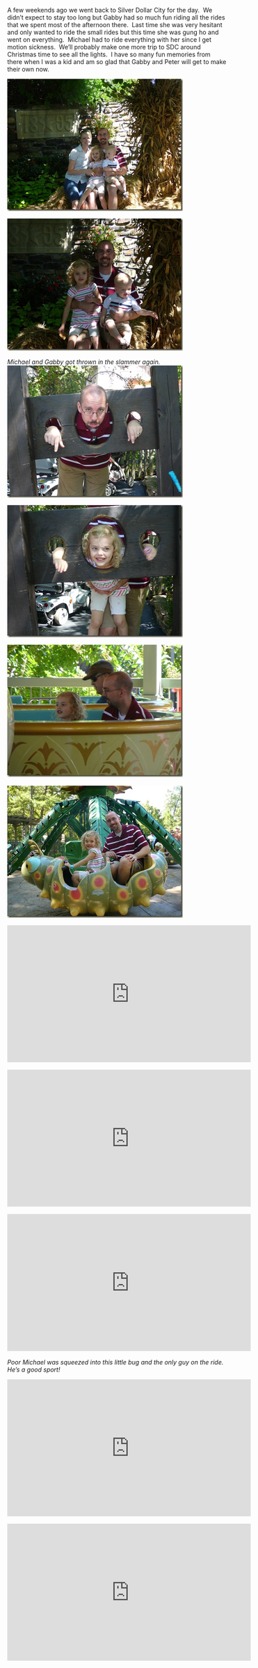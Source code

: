 <p>A few weekends ago we went back to Silver Dollar City for the day.&#160; We didn’t expect to stay too long but Gabby had so much fun riding all the rides that we spent most of the afternoon there.&#160; Last time she was very hesitant and only wanted to ride the small rides but this time she was gung ho and went on everything.&#160; Michael had to ride everything with her since I get motion sickness.&#160; We’ll probably make one more trip to SDC around Christmas time to see all the lights.&#160; I have so many fun memories from there when I was a kid and am so glad that Gabby and Peter will get to make their own now.</p>  <p><a href="/assets/images/2010-09-22-P1040538.jpg" target="_blank"><img style="border-right-width: 0px; display: inline; border-top-width: 0px; border-bottom-width: 0px; border-left-width: 0px" title="P1040538" border="0" alt="P1040538" src="/assets/images/2010-09-22-P1040538_thumb.jpg" width="404" height="304" /></a>&#160;&#160; </p>  <p><a href="/assets/images/2010-09-22-P1040536.jpg" target="_blank"><img style="border-right-width: 0px; display: inline; border-top-width: 0px; border-bottom-width: 0px; border-left-width: 0px" title="P1040536" border="0" alt="P1040536" src="/assets/images/2010-09-22-P1040536_thumb.jpg" width="404" height="304" /></a> </p>  <p><em>Michael and Gabby got thrown in the slammer again.&#160; </em>    <br /><a href="/assets/images/2010-09-22-P1040545.jpg" target="_blank"><img style="border-right-width: 0px; display: inline; border-top-width: 0px; border-bottom-width: 0px; border-left-width: 0px" title="P1040545" border="0" alt="P1040545" src="/assets/images/2010-09-22-P1040545_thumb.jpg" width="404" height="304" /></a> </p>  <p><a href="/assets/images/2010-09-22-P1040547.jpg" target="_blank"><img style="border-right-width: 0px; display: inline; border-top-width: 0px; border-bottom-width: 0px; border-left-width: 0px" title="P1040547" border="0" alt="P1040547" src="/assets/images/2010-09-22-P1040547_thumb.jpg" width="404" height="304" /></a> </p>  <p><a href="/assets/images/2010-09-22-P1040553.jpg" target="_blank"><img style="border-right-width: 0px; display: inline; border-top-width: 0px; border-bottom-width: 0px; border-left-width: 0px" title="P1040553" border="0" alt="P1040553" src="/assets/images/2010-09-22-P1040553_thumb.jpg" width="404" height="304" /></a>&#160; <br />    <br /><a href="/assets/images/2010-09-22-P1040564.jpg" target="_blank"><img style="border-right-width: 0px; display: inline; border-top-width: 0px; border-bottom-width: 0px; border-left-width: 0px" title="P1040564" border="0" alt="P1040564" src="/assets/images/2010-09-22-P1040564_thumb.jpg" width="404" height="304" /></a> </p>  <p></p>  <p></p>  <p></p>  <p></p>  <p></p>  <p></p>  <div style="padding-bottom: 0px; margin: 0px; padding-left: 0px; padding-right: 0px; display: inline; float: none; padding-top: 0px" id="scid:5737277B-5D6D-4f48-ABFC-DD9C333F4C5D:d1b77114-14a4-47d4-819e-041bb3b7da83" class="wlWriterEditableSmartContent"><div><iframe height="315" width="560" src="https://www.youtube.com/embed/kzP3iIht8gY" frameborder="0" allowfullscreen></iframe></div></div>  <p></p>  <p></p>  <div style="padding-bottom: 0px; margin: 0px; padding-left: 0px; padding-right: 0px; display: inline; float: none; padding-top: 0px" id="scid:5737277B-5D6D-4f48-ABFC-DD9C333F4C5D:05a15674-ca9a-4a4a-ab74-f52bdf70629b" class="wlWriterEditableSmartContent"><div><iframe height="315" width="560" src="https://www.youtube.com/embed/2cFG18ddWcY" frameborder="0" allowfullscreen></iframe></div></div>  <p></p>  <p></p>  <div style="padding-bottom: 0px; margin: 0px; padding-left: 0px; padding-right: 0px; display: inline; float: none; padding-top: 0px" id="scid:5737277B-5D6D-4f48-ABFC-DD9C333F4C5D:52646d7b-434c-44d7-a5cc-8a579391a11d" class="wlWriterEditableSmartContent"><div><iframe height="315" width="560" src="https://www.youtube.com/embed/QRmTJ4YnTDo" frameborder="0" allowfullscreen></iframe></div></div>  <p></p>  <p><em>Poor Michael was squeezed into this little bug and the only guy on the ride.&#160; He’s a good sport!</em>     <br />    <div style="padding-bottom: 0px; margin: 0px; padding-left: 0px; padding-right: 0px; display: inline; float: none; padding-top: 0px" id="scid:5737277B-5D6D-4f48-ABFC-DD9C333F4C5D:46a2f941-525b-45e8-97e0-7013f11099b6" class="wlWriterEditableSmartContent"><div><iframe height="315" width="560" src="https://www.youtube.com/embed/lGQMNrER8Gc" frameborder="0" allowfullscreen></iframe></div></div> </p>  <div style="padding-bottom: 0px; margin: 0px; padding-left: 0px; padding-right: 0px; display: inline; float: none; padding-top: 0px" id="scid:5737277B-5D6D-4f48-ABFC-DD9C333F4C5D:9321fb1c-e87d-4ea0-8cbb-1dc5040851bd" class="wlWriterEditableSmartContent"><div><iframe height="315" width="560" src="https://www.youtube.com/embed/PNUECms6lnc" frameborder="0" allowfullscreen></iframe></div></div>